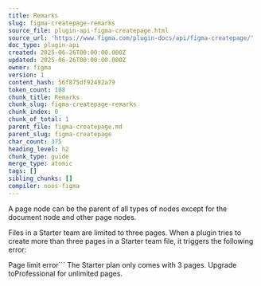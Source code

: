 ```yaml
---
title: Remarks
slug: figma-createpage-remarks
source_file: plugin-api-figma-createpage.html
source_url: 'https://www.figma.com/plugin-docs/api/figma-createpage/'
doc_type: plugin-api
created: 2025-06-26T00:00:00.000Z
updated: 2025-06-26T00:00:00.000Z
owner: figma
version: 1
content_hash: 56f875df92492a79
token_count: 108
chunk_title: Remarks
chunk_slug: figma-createpage-remarks
chunk_index: 0
chunk_of_total: 1
parent_file: figma-createpage.md
parent_slug: figma-createpage
char_count: 375
heading_level: h2
chunk_type: guide
merge_type: atomic
tags: []
sibling_chunks: []
compiler: noos-figma
---
```


A page node can be the parent of all types of nodes except for the document node and other page nodes.

Files in a Starter team are limited to three pages. When a plugin tries to create more than three pages in a Starter team file, it triggers the following error:

Page limit error```
The Starter plan only comes with 3 pages. Upgrade toProfessional for unlimited pages.
```

